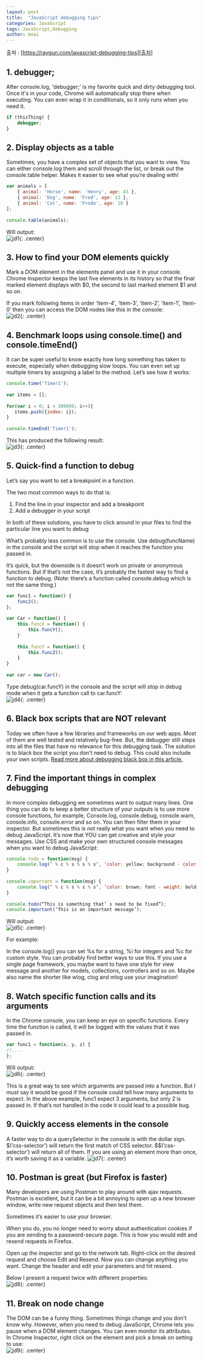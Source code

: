 ```yaml
---
layout: post
title:  "JavaScript debugging tips"
categories: JavaScript
tags: JavaScript,Debugging
author: moai
---
```


출처 : [https://raygun.com/javascript-debugging-tips][출처]  

## 1. debugger;
After console.log, 'debugger;' is my favorite quick and dirty debugging tool. Once it's in your code, Chrome will automatically stop there when executing. You can even wrap it in conditionals, so it only runs when you need it.

```javascript
if (thisThing) {
    debugger;
}
```
## 2. Display objects as a table
Sometimes, you have a complex set of objects that you want to view. You can either console.log them and scroll through the list, or break out the console.table helper. Makes it easier to see what you’re dealing with!

```javascript
var animals = [
    { animal: 'Horse', name: 'Henry', age: 43 },
    { animal: 'Dog', name: 'Fred', age: 13 },
    { animal: 'Cat', name: 'Frodo', age: 18 }
];
 
console.table(animals);
```




Will output:  
![jd1](/assets/images/2019-08-02-javascript-debugging-1.png){: .center}   

## 3. How to find your DOM elements quickly
Mark a DOM element in the elements panel and use it in your console. Chrome Inspector keeps the last five elements in its history so that the final marked element displays with $0, the second to last marked element $1 and so on.

If you mark following items in order ‘item-4′, ‘item-3’, ‘item-2’, ‘item-1’, ‘item-0’ then you can access the DOM nodes like this in the console:  
![jd2](/assets/images/2019-08-02-javascript-debugging-2.png){: .center}

## 4. Benchmark loops using console.time() and console.timeEnd()
It can be super useful to know exactly how long something has taken to execute, especially when debugging slow loops. You can even set up multiple timers by assigning a label to the method. Let’s see how it works:
```javascript
console.time('Timer1');
 
var items = [];
 
for(var i = 0; i < 100000; i++){
   items.push({index: i});
}
 
console.timeEnd('Timer1');
```

This has produced the following result:  
![jd3](/assets/images/2019-08-02-javascript-debugging-3.png){: .center}

## 5. Quick-find a function to debug
Let’s say you want to set a breakpoint in a function.

The two most common ways to do that is:

1. Find the line in your inspector and add a breakpoint
2. Add a debugger in your script

In both of these solutions, you have to click around in your files to find the particular line you want to debug

What’s probably less common is to use the console. Use debug(funcName) in the console and the script will stop when it reaches the function you passed in.

It’s quick, but the downside is it doesn’t work on private or anonymous functions. But if that’s not the case, it’s probably the fastest way to find a function to debug. (Note: there’s a function called console.debug which is not the same thing.)
```javascript
var func1 = function() {
	func2();
};
 
var Car = function() {
	this.funcX = function() {
		this.funcY();
	}
 
	this.funcY = function() {
		this.funcZ();
	}
}
 
var car = new Car();
```
Type debug(car.funcY) in the console and the script will stop in debug mode when it gets a function call to car.funcY:  
![jd4](/assets/images/2019-08-02-javascript-debugging-4.png){: .center}

## 6.  Black box scripts that are NOT relevant
Today we often have a few libraries and frameworks on our web apps. Most of them are well tested and relatively bug-free. But, the debugger still steps into all the files that have no relevance for this debugging task. The solution is to black box the script you don’t need to debug. This could also include your own scripts. [Read more about debugging black box in this article.](https://developer.chrome.com/devtools/docs/blackboxing)

## 7. Find the important things in complex debugging
In more complex debugging we sometimes want to output many lines. One thing you can do to keep a better structure of your outputs is to use more console functions, for example, Console.log, console.debug, console.warn, console.info, console.error and so on. You can then filter them in your inspector. But sometimes this is not really what you want when you need to debug JavaScript. It’s now that YOU can get creative and style your messages. Use CSS and make your own structured console messages when you want to debug JavaScript:

```javascript
console.todo = function(msg) {
	console.log(‘ % c % s % s % s‘, ‘color: yellow; background - color: black;’, ‘–‘, msg, ‘–‘);
}
 
console.important = function(msg) {
	console.log(‘ % c % s % s % s’, ‘color: brown; font - weight: bold; text - decoration: underline;’, ‘–‘, msg, ‘–‘);
}
 
console.todo(“This is something that’ s need to be fixed”);
console.important(‘This is an important message’);
```
Will output:   
![jd5](/assets/images/2019-08-02-javascript-debugging-5.png){: .center}

For example:

In the console.log() you can set %s for a string, %i for integers and %c for custom style. You can probably find better ways to use this. If you use a single page framework, you maybe want to have one style for view message and another for models, collections, controllers and so on. Maybe also name the shorter like wlog, clog and mlog use your imagination!

## 8. Watch specific function calls and its arguments
In the Chrome console, you can keep an eye on specific functions. Every time the function is called, it will be logged with the values that it was passed in.
```javascript
var func1 = function(x, y, z) {
//....
};
```
Will output:   
![jd6](/assets/images/2019-08-02-javascript-debugging-6.png){: .center}

This is a great way to see which arguments are passed into a function. But I must say it would be good if the console could tell how many arguments to expect. In the above example, func1 expect 3 arguments, but only 2 is passed in. If that’s not handled in the code it could lead to a possible bug.

## 9. Quickly access elements in the console
A faster way to do a querySelector in the console is with the dollar sign. $(‘css-selector’) will return the first match of CSS selector. $$(‘css-selector’) will return all of them. If you are using an element more than once, it’s worth saving it as a variable.
![jd7](/assets/images/2019-08-02-javascript-debugging-7.png){: .center}

## 10. Postman is great (but Firefox is faster)
Many developers are using Postman to play around with ajax requests. Postman is excellent, but it can be a bit annoying to open up a new browser window, write new request objects and then test them.

Sometimes it’s easier to use your browser.

When you do, you no longer need to worry about authentication cookies if you are sending to a password-secure page. This is how you would edit and resend requests in Firefox.

Open up the inspector and go to the network tab. Right-click on the desired request and choose Edit and Resend. Now you can change anything you want. Change the header and edit your parameters and hit resend.

Below I present a request twice with different properties:  
![jd8](/assets/images/2019-08-02-javascript-debugging-8.png){: .center}

## 11. Break on node change
The DOM can be a funny thing. Sometimes things change and you don’t know why. However, when you need to debug JavaScript, Chrome lets you pause when a DOM element changes. You can even monitor its attributes. In Chrome Inspector, right click on the element and pick a break on setting to use:  
![jd9](/assets/images/2019-08-02-javascript-debugging-9.png){: .center}

[출처]: https://raygun.com/javascript-debugging-tips